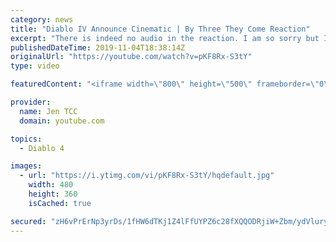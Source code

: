 ```yaml
---
category: news
title: "Diablo IV Announce Cinematic | By Three They Come Reaction"
excerpt: "There is indeed no audio in the reaction. I am so sorry but I have tried my best to salvage what I could. Check out the original video! Diablo IV Announce ..."
publishedDateTime: 2019-11-04T18:38:14Z
originalUrl: "https://youtube.com/watch?v=pKF8Rx-S3tY"
type: video

featuredContent: "<iframe width=\"800\" height=\"500\" frameborder=\"0\" src=\"https://www.youtube.com/embed/pKF8Rx-S3tY\" allow=\"accelerometer; autoplay; encrypted-media; gyroscope; picture-in-picture\" allowfullscreen></iframe>"

provider:
  name: Jen TCC
  domain: youtube.com

topics:
  - Diablo 4

images:
  - url: "https://i.ytimg.com/vi/pKF8Rx-S3tY/hqdefault.jpg"
    width: 480
    height: 360
    isCached: true

secured: "zH6vPrErNp3yrDs/1fHW6dTKj1Z4lFfUYPZ6c28fXQQODRjiW+Zbm/ydVluryQ000Vr+ni2komXfpYhNUOH/8s12pSfY7Ch7trjyFQ+cLVVfKDAYnDscFe8NniSDoVUgvFohtqgqCq8sJb6bolYBCFdqZffsFRVYWq/dD/n2kBtEO7wFsmjJytLAxX1gJU7V1u3YfgDjy3d/baS57czEfwcDI0wbUl8B7AB/7eGm//W9QEb/n5kpIVZxuIY/x58ZZtZZjpS17U1TrfM9EqeKvD4gP/zcKCHqRjPHU/FgvHyI5IL8sQtauRPKc2ujILs9vVJJ3SJURgl4Y2gWNsDUr7z1hZKvmgkKFsu9Hr4PTQ8mMoawFaMfa7+JilnhmvCn5pDx+UOSEYBgXdFzsLzaxtK4V9YJ4EBc0fBdRF7/daTnyG/n3U+hDYX9JlHTRkb/;E3DKg4PvO1MqG8uEsqgtVw=="
---
```


